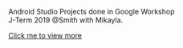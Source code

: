 Android Studio Projects done in Google Workshop\
J-Term 2019 @Smith with Mikayla.

[Click me to view more](https://appliedcsskills.withgoogle.com/)
